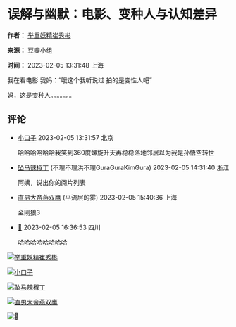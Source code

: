 # 误解与幽默：电影、变种人与认知差异

**作者：** [举重妖精崔秀彬](https://www.douban.com/people/253980534/)

**来源：** 豆瓣小组

**时间：** 2023-02-05 13:31:48 上海

我在看电影 我妈：“哦这个我听说过 拍的是变性人吧”

妈，这是变种人。。。。。。。

## 评论

*   [小口子](https://www.douban.com/people/168329724/) 2023-02-05 13:31:57 北京

    哈哈哈哈哈哈我笑到360度螺旋升天再稳稳落地邻居以为我是孙悟空转世
*   [坠马辣椒丁](https://www.douban.com/people/3529249/) (不理不理洪不理GuraGuraKimGura) 2023-02-05 14:31:40 浙江

    阿姨，说出你的阅片列表
*   [直男大帝燕双鹰](https://www.douban.com/people/letterH/) (平流层的雾) 2023-02-05 15:40:36 上海

    金刚狼3
*   [🍑](https://www.douban.com/people/204763529/) 2023-02-05 16:36:53 四川

    哈哈哈哈哈哈哈哈

[![举重妖精崔秀彬](https://img1.doubanio.com/icon/up253980534-10.jpg)](https://www.douban.com/people/253980534/)

[![小口子](https://img2.doubanio.com/icon/up168329724-11.jpg)](https://www.douban.com/people/168329724/)

[![坠马辣椒丁](https://img9.doubanio.com/icon/up3529249-56.jpg)](https://www.douban.com/people/3529249/)

[![直男大帝燕双鹰](https://img1.doubanio.com/icon/up163960110-9.jpg)](https://www.douban.com/people/letterH/)

[![🍑](https://img2.doubanio.com/icon/up204763529-11.jpg)](https://www.douban.com/people/204763529/)
